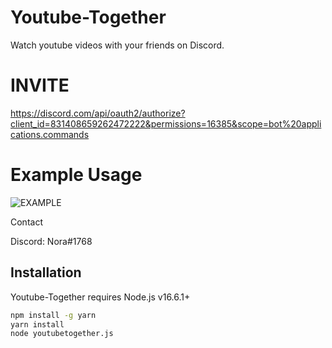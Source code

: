 # Youtube-Together

Watch youtube videos with your friends on Discord.

# INVITE

https://discord.com/api/oauth2/authorize?client_id=831408659262472222&permissions=16385&scope=bot%20applications.commands

# Example Usage

![EXAMPLE](https://i.imgur.com/AVmTSUH.gif)

Contact

Discord: Nora#1768

## Installation

Youtube-Together requires Node.js v16.6.1+

```sh
npm install -g yarn
yarn install
node youtubetogether.js
```
